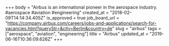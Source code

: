 +++
body = "Airbus is an international pioneer in the aerospace industry. #aerospace #aviation #engineering"
created_at = "2018-02-09T14:14:34.405Z"
is_approved = true
job_board_url = "https://company.airbus.com/careers/jobs-and-applications/search-for-vacancies.html?queryStr=&city=Berlin&country=de"
slug = "airbus"
tags = ["aerospace", "aviation", "engineering"]
title = "Airbus"
updated_at = "2019-06-16T10:36:09.626Z"
+++
